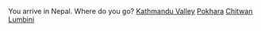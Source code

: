 You arrive in Nepal. Where do you go?
[Kathmandu Valley](ktm.md)
[Pokhara](pokhara.md)
[Chitwan](chitwan.md)
[Lumbini](lumbini.md)
